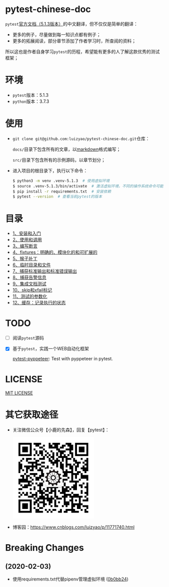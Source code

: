# pytest-chinese-doc
`pytest`[官方文档（5.1.3版本）](https://docs.pytest.org/en/5.1.3/contents.html)的中文翻译，但不仅仅是简单的翻译：

- 更多的例子，尽量做到每一知识点都有例子；
- 更多的拓展阅读，部分章节添加了作者学习时，所查阅的资料；

所以这也是作者自身学习`pytest`的历程，希望能有更多的人了解这款优秀的测试框架；


# 环境

- `pytest`版本：5.1.3
- `python`版本：3.7.3


# 使用

- `git clone git@github.com:luizyao/pytest-chinese-doc.git`仓库：

    `docs/`目录下包含所有的文章，以[markdown](https://daringfireball.net/projects/markdown/)格式编写；

    `src/`目录下包含所有的示例源码，以章节划分；

- 进入项目的根目录下，执行以下命令：

    ```bash
    $ python3 -m venv .venv-5.1.3  # 使用虚拟环境
    $ source .venv-5.1.3/bin/activate  # 激活虚拟环境，不同的操作系统命令可能不一样
    $ pip install -r requirements.txt  # 安装依赖
    $ pytest --version  # 查看当前pytest的版本
    ```



# 目录

- [1、安装和入门](docs/1、安装和入门.md)
- [2、使用和调用](docs/2、使用和调用.md)
- [3、编写断言](docs/3、编写断言.md)
- [4、fixtures：明确的、模块化的和可扩展的](docs/4、fixtures：明确的、模块化的和可扩展的.md)
- [5、猴子补丁](docs/5、猴子补丁.md)
- [6、临时目录和文件](docs/6、临时目录和文件.md)
- [7、捕获标准输出和标准错误输出](docs/7、捕获标准输出和标准错误输出.md)
- [8、捕获告警信息](docs/8、捕获告警信息.md)
- [9、集成文档测试](docs/9、集成文档测试.md)
- [10、skip和xfail标记](docs/10、skip和xfail标记.md)
- [11、测试的参数化](docs/11、测试的参数化.md)
- [12、缓存：记录执行的状态](docs/12、缓存：记录执行的状态.md)


# TODO

- [ ] 阅读`pytest`源码
- [x] 基于`pytest`，实践一个WEB自动化框架

  [pytest-pyppeteer](https://github.com/luizyao/pytest-pyppeteer): Test with pyppeteer in pytest.


# LICENSE

[MIT LICENSE](LICENSE)


# 其它获取途径

- 关注微信公众号【小鹿的先森】，回复【pytest】：

    ![小鹿的先森](wechat.jpg)

- 博客园：<https://www.cnblogs.com/luizyao/p/11771740.html>


# Breaking Changes

## (2020-02-03)

- 使用requirements.txt代替pipenv管理虚拟环境 ([0b0bb24](https://github.com/luizyao/pytest-chinese-doc/commit/0b0bb24))
